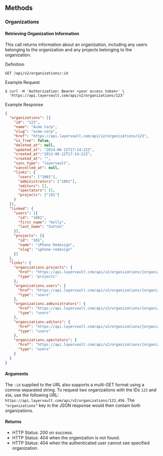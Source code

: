 ## Methods

### Organizations

#### Retrieving Organization Information

This call returns information about an organization, including any users belonging
to the organization and any projects belonging to the organization.

 Definition

    GET /api/v2/organizations/:id

 Example Request

    $ curl -H 'Authorization: Bearer <your access token>' \
      'https://api.layervault.com/api/v2/organizations/123'

 Example Response

```json
{
  "organizations": [{
    "id": "123",
    "name": "Acme Corp",
    "slug": "acme-corp",
    "href": "https://api.layervault.com/api/v2/organizations/123",
    "is_free": false,
    "deleted_at": null,
    "updated_at": "2014-06-12T17:14:22Z",
    "created_at":"2013-06-12T17:14:22Z",
    "created_at": "",
    "sync_type": "layervault",
    "cancelled_at": null,
    "links": {
      "users": ["1001"],
      "administrators": ["1001"],
      "editors": [],
      "spectators": [],
      "projects": ["101"]
    }
  }],
  "linked": {
    "users": [{
      "id": "1001",
      "first_name": "Kelly",
      "last_name": "Sutton"
    }],
    "projects": [{
      "id": "101",
      "name": "iPhone Redesign",
      "slug": "iphone-redesign"
    }]
  },
  "links": {
    "organizations.projects": {
      "href": "https://api.layervault.com/api/v2/organizations/{organizations.projects}",
      "type": "projects"
    },
    "organizations.users": {
      "href": "https://api.layervault.com/api/v2/organizations/{organizations.users}",
      "type": "users"
    },
    "organizations.administrators": {
      "href": "https://api.layervault.com/api/v2/organizations/{organizations.administrators}",
      "type": "users"
    },
    "organizations.editors": {
      "href": "https://api.layervault.com/api/v2/organizations/{organizations.editors}",
      "type": "users"
    },
    "organizations.spectators": {
      "href": "https://api.layervault.com/api/v2/organizations/{organizations.spectators}",
      "type": "users"
    }
  }
}
```

#### Arguments

The `:id` supplied to the URL also supports a multi-GET format using a comma-separated string.
To request two organizations with the IDs `123` and `456`, use the following URL:
`https://api.layervault.com/api/v2/organizations/123,456`. The `"organizations"` key in
the JSON response would then contain both organizations.

#### Returns

- HTTP Status: 200 on success.
- HTTP Status: 404 when the organization is not found.
- HTTP Status: 404 when the authenticated user cannot see specified organization.

